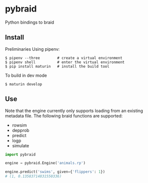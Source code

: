 # pybraid

Python bindings to braid

## Install

Preliminaries Using pipenv:

```console
$ pipenv --three        # create a virtual environment
$ pipenv shell          # enter the virtual environment
$ pip install maturin   # install the build tool
```

To build in dev mode

```console
$ maturin develop
```

## Use

Note that the engine currently only supports loading from an existing metadata
file. The following braid functions are supported:

- rowsim
- depprob
- predict
- logp
- simulate

```python
import pybraid

engine = pybraid.Engine('animals.rp')

engine.predict('swims', given={'flippers': 1})
# (1, 0.13583714831550336)
```
